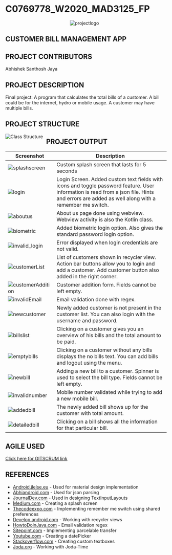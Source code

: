 # C0769778_W2020_MAD3125_FP
<p align="center" ><img src="https://i.servimg.com/u/f93/18/45/29/87/mainlo10.png" alt="projectlogo" style="float: center; margin-right: 10px;"/></p>

## CUSTOMER BILL MANAGEMENT APP

## PROJECT CONTRIBUTORS

Abhishek Santhosh Jaya

## PROJECT DESCRIPTION
Final project: A program that calculates the total bills of a customer. A bill could be for the internet, hydro or mobile usage. A customer may have multiple bills. 

## PROJECT STRUCTURE
<img src="https://i93.servimg.com/u/f93/18/45/29/87/classt10.png" alt="Class Structure" style="float: left; margin-right: 10px;"/>

## PROJECT OUTPUT
Screenshot | Description
--- | ---
<img src="https://i93.servimg.com/u/f93/18/45/29/87/screen11.png" alt="splashscreen"/> | Custom splash screen that lasts for 5 seconds
<img src="https://i93.servimg.com/u/f93/18/45/29/87/logins10.png" alt="login"/> | Login Screen. Added custom text fields with icons and toggle password feature. User information is read from a json file. Hints and errors are added as well along with a remember me switch.
<img src="https://i93.servimg.com/u/f93/18/45/29/87/webvie10.png" alt="aboutus"/> | About us page done using webview. Webview activity is also the Kotlin class.
<img src="https://i93.servimg.com/u/f93/18/45/29/87/biomet10.png" alt="biometric"/> | Added biometric login option. Also gives the standard password login option.
<img src="https://i93.servimg.com/u/f93/18/45/29/87/invali10.png" alt="invalid_login"/> | Error displayed when login credentials are not valid.
<img src="https://i93.servimg.com/u/f93/18/45/29/87/custom15.png" alt="customerList"/> | List of customers shown in recycler view. Action bar buttons allow you to login and add a customer. Add customer button also added in the right corner.
<img src="https://i93.servimg.com/u/f93/18/45/29/87/custom14.png" alt="customerAddition"/> | Customer addition form. Fields cannot be left empty.
<img src="https://i93.servimg.com/u/f93/18/45/29/87/emailv10.png" alt="invalidEmail"/> | Email validation done with regex.
<img src="https://i93.servimg.com/u/f93/18/45/29/87/newlya10.png" alt="newcustomer"/> | Newly added customer is not present in the customer list. You can also login with the username and password.
<img src="https://i93.servimg.com/u/f93/18/45/29/87/billsv10.png" alt="billslist"/> | Clicking on a customer gives you an overview of his bills and the total amount to be paid.
<img src="https://i93.servimg.com/u/f93/18/45/29/87/custom16.png" alt="emptybills"/> | Clicking on a customer without any bills displays the no bills text. You can add bills and logout using the menu.
<img src="https://i93.servimg.com/u/f93/18/45/29/87/bill_a10.png" alt="newbill"/> | Adding a new bill to a customer. Spinner is used to select the bill type. Fields cannot be left empty.
<img src="https://i93.servimg.com/u/f93/18/45/29/87/invali11.png" alt="invalidnumber"/> | Mobile number validated while trying to add a new mobile bill.
<img src="https://i93.servimg.com/u/f93/18/45/29/87/newly_10.png" alt="addedbill"/> | The newly added bill shows up for the customer with total amount.
<img src="https://i93.servimg.com/u/f93/18/45/29/87/detail19.png" alt="detailedbill"/> | Clicking on a bill shows all the information for that particular bill.

## AGILE USED
[Click here for GITSCRUM link](https://gitscrum.com/abysztech/c0769778-w2020-mad3125-fp)

## REFERENCES 
* [Android.jlelse.eu](https://android.jlelse.eu/material-design-for-android-523996401fc1) - Used for material design implementation
* [Abhiandroid.com](https://abhiandroid.com/programming/json#JSONArray_Parsing_methods) - Used for json parsing
* [JournalDev.com](https://www.journaldev.com/14748/android-textinputlayout-example) - Used in designing TextInputLayouts
* [Medium.com](https://medium.com/viithiisys/android-perfect-way-to-create-splash-screen-ca3c5bee137f) - Creating a splash screen
* [Thecodeexpo.com](https://thecodeexpo.blogspot.com/2018/09/login-screen-remember-me-example.html) - Implementing remember me switch using shared preferences
* [Develop.android.com](https://developer.android.com/guide/topics/ui/layout/recyclerview) - Working with recycler views
* [HowtoDoinJava.com](https://howtodoinjava.com/regex/java-regex-validate-email-address/) - Email validation regex
* [Sitepoint.com](https://www.sitepoint.com/transfer-data-between-activities-with-android-parcelable/) - Implementing parcelable transfer
* [Youtube.com](https://www.youtube.com/watch?v=hwe1abDO2Ag) - Creating a datePicker
* [Stackoverflow.com](https://stackoverflow.com/questions/3646415/how-to-create-edittext-with-rounded-corners) - Creating custom textboxes
* [Joda.org](https://www.joda.org/joda-time/index.html) - Working with Joda-Time
